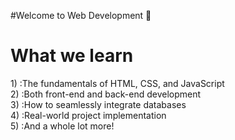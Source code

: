 #Welcome to Web Development 🚀
<h1> What we learn </h1>
1) :The fundamentals of HTML, CSS, and JavaScript
<br/>
2) :Both front-end and back-end development
<br/>
3) :How to seamlessly integrate databases
<br/>
4) :Real-world project implementation
<br/>
5) :And a whole lot more!
